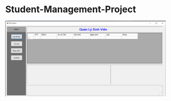 # Student-Management-Project
![image 1](https://github.com/dat911zz/Student-Management-Project/blob/master/MainMenu.jpg)
